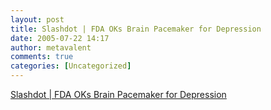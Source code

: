 ```yaml
---
layout: post
title: Slashdot | FDA OKs Brain Pacemaker for Depression
date: 2005-07-22 14:17
author: metavalent
comments: true
categories: [Uncategorized]
---
```

<a href="http://science.slashdot.org/article.pl?sid=05/07/21/1657242&amp;tid=191">Slashdot | FDA OKs Brain Pacemaker for Depression</a>
